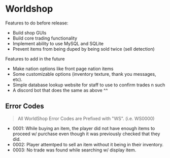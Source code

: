 # Worldshop

Features to do before release:
- Build shop GUIs
- Build core trading functionality
- Implement ability to use MySQL and SQLite
- Prevent items from being duped by being sold twice (sell detection)

Features to add in the future
- Make nation options like front page nation items 
- Some customizable options (inventory texture, thank you messages, etc).
- Simple database lookup website for staff to use to confirm trades n such
- A discord bot that does the same as above ^^


## Error Codes

> All WorldShop Error Codes are Prefixed with "WS". (i.e. WS0000)

- 0001: While buying an item, the player did not have enough items to proceed w/ purchase even though it was previously checked that they did.
- 0002: Player attemtped to sell an item without it being in their inventory.
- 0003: No trade was found while searching w/ display item.